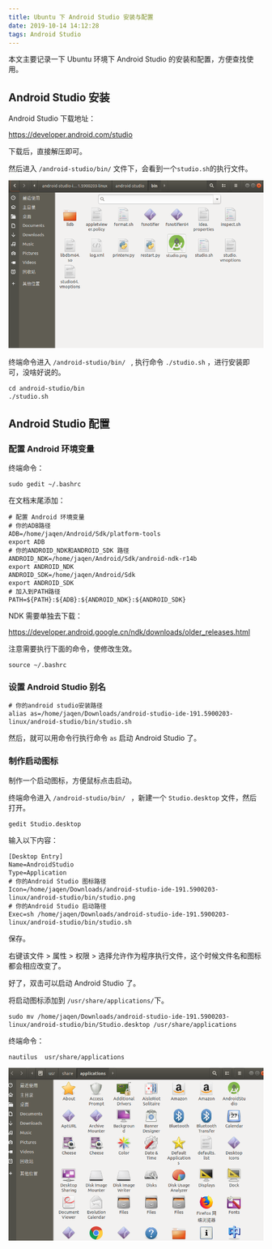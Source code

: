 ```yaml
---
title: Ubuntu 下 Android Studio 安装与配置
date: 2019-10-14 14:12:28
tags: Android Studio
---
```


本文主要记录一下 Ubuntu 环境下 Android Studio 的安装和配置，方便查找使用。

## Android Studio 安装

Android Studio 下载地址：

https://developer.android.com/studio

下载后，直接解压即可。

然后进入 `/android-studio/bin/` 文件下，会看到一个`studio.sh`的执行文件。

![](https://raw.githubusercontent.com/zywudev/blog-source/master/image/ubuntu_android_studio1.png)

终端命令进入 `/android-studio/bin/ ` , 执行命令 `./studio.sh` ，进行安装即可，没啥好说的。

```shell
cd android-studio/bin
./studio.sh
```

 ## Android Studio 配置

### 配置 Android 环境变量

终端命令：

```shell
sudo gedit ~/.bashrc
```

在文档末尾添加：

```shell
# 配置 Android 环境变量
# 你的ADB路径
ADB=/home/jaqen/Android/Sdk/platform-tools
export ADB
# 你的ANDROID_NDK和ANDROID_SDK 路径
ANDROID_NDK=/home/jaqen/Android/Sdk/android-ndk-r14b
export ANDROID_NDK
ANDROID_SDK=/home/jaqen/Android/Sdk
export ANDROID_SDK 
# 加入到PATH路径
PATH=${PATH}:${ADB}:${ANDROID_NDK}:${ANDROID_SDK}
```

NDK 需要单独去下载：

https://developer.android.google.cn/ndk/downloads/older_releases.html

注意需要执行下面的命令，使修改生效。

```shell
source ~/.bashrc
```

### 设置 Android Studio 别名

```shell
# 你的android studio安装路径
alias as=/home/jaqen/Downloads/android-studio-ide-191.5900203-linux/android-studio/bin/studio.sh
```

然后，就可以用命令行执行命令 `as` 启动 Android Studio 了。

### 制作启动图标

制作一个启动图标，方便鼠标点击启动。

终端命令进入 `/android-studio/bin/ ` ，新建一个 `Studio.desktop` 文件，然后打开。

```shell
gedit Studio.desktop
```

输入以下内容：

```shell
[Desktop Entry]
Name=AndroidStudio
Type=Application
# 你的Android Studio 图标路径
Icon=/home/jaqen/Downloads/android-studio-ide-191.5900203-linux/android-studio/bin/studio.png
# 你的Android Studio 启动路径
Exec=sh /home/jaqen/Downloads/android-studio-ide-191.5900203-linux/android-studio/bin/studio.sh
```

保存。

右键该文件 > 属性 > 权限 > 选择允许作为程序执行文件，这个时候文件名和图标都会相应改变了。

好了，双击可以启动 Android Studio 了。

将启动图标添加到 `/usr/share/applications/`下。

```shell
sudo mv /home/jaqen/Downloads/android-studio-ide-191.5900203-linux/android-studio/bin/Studio.desktop /usr/share/applications
```

终端命令：

```shell
nautilus  usr/share/applications
```

![](https://raw.githubusercontent.com/zywudev/blog-source/master/image/ubuntu_android_studio2.png)



